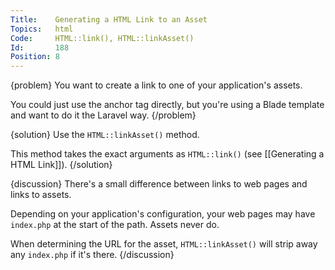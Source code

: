 ```yaml
---
Title:    Generating a HTML Link to an Asset
Topics:   html
Code:     HTML::link(), HTML::linkAsset()
Id:       188
Position: 8
---
```


{problem}
You want to create a link to one of your application's assets.

You could just use the anchor tag directly, but you're using a Blade template and want to do it the Laravel way.
{/problem}

{solution}
Use the `HTML::linkAsset()` method.

This method takes the exact arguments as `HTML::link()` (see [[Generating a HTML Link]]).
{/solution}

{discussion}
There's a small difference between links to web pages and links to assets.

Depending on your application's configuration, your web pages may have `index.php` at the start of the path. Assets never do.

When determining the URL for the asset, `HTML::linkAsset()` will strip away any `index.php` if it's there.
{/discussion}
